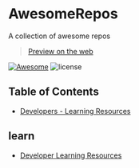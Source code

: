 # AwesomeRepos
A collection of awesome repos

> [Preview on the web](https://nicedoc.io/VijendraMalhotra/AwesomeRepos)

[![Awesome](https://cdn.rawgit.com/sindresorhus/awesome/d7305f38d29fed78fa85652e3a63e154dd8e8829/media/badge.svg)](https://github.com/VijendraMalhotra/AwesomeRepos) ![license](https://img.shields.io/github/license/mashape/apistatus.svg)

## Table of Contents

- [Developers - Learning Resources](#learn)


## learn

- [Developer Learning Resources](https://github.com/lauragift21/awesome-learning-resources/)
